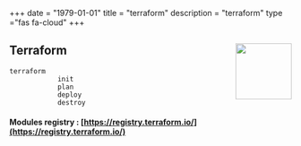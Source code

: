 +++ 
date = "1979-01-01"
title = "terraform"
description = "terraform"
type ="fas fa-cloud"
+++


<h2 id=Terraform>Terraform
<img src="https://www.datocms-assets.com/2885/1506458605-blog-terraform-list.svg" height="100" width="100" align="right">
</h2>

```
terraform
            init
            plan
            deploy
            destroy
```

#### Modules registry : [https://registry.terraform.io/](https://registry.terraform.io/)

